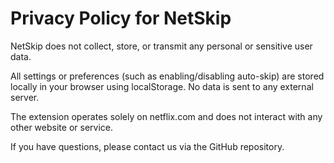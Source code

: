 # Privacy Policy for NetSkip

NetSkip does not collect, store, or transmit any personal or sensitive user data.

All settings or preferences (such as enabling/disabling auto-skip) are stored locally in your browser using localStorage. No data is sent to any external server.

The extension operates solely on netflix.com and does not interact with any other website or service.

If you have questions, please contact us via the GitHub repository.
